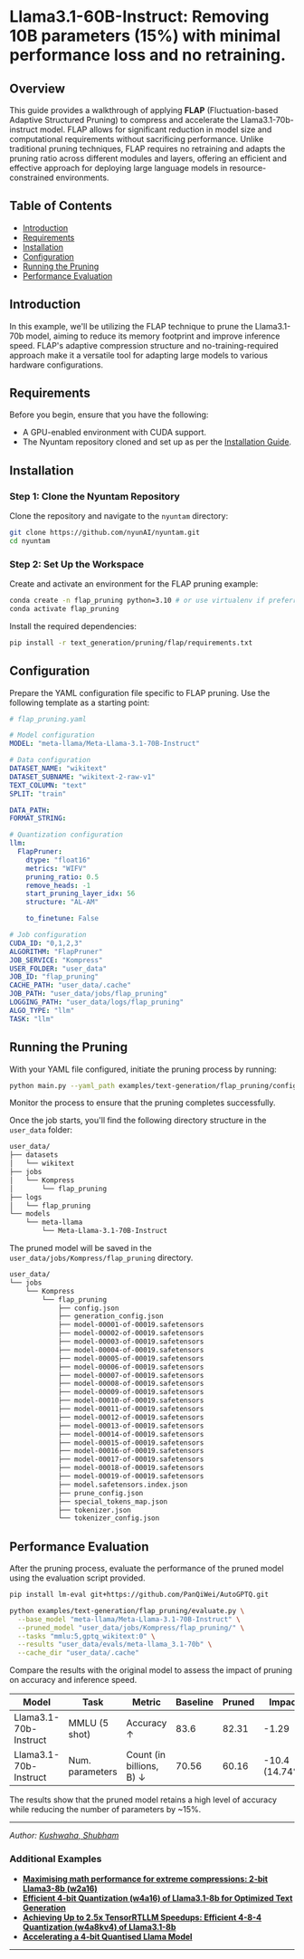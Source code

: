 # Llama3.1-60B-Instruct: Removing 10B parameters (15%) with minimal performance loss and no retraining.

## Overview

This guide provides a walkthrough of applying **FLAP** (Fluctuation-based Adaptive Structured Pruning) to compress and accelerate the Llama3.1-70b-instruct model. FLAP allows for significant reduction in model size and computational requirements without sacrificing performance. Unlike traditional pruning techniques, FLAP requires no retraining and adapts the pruning ratio across different modules and layers, offering an efficient and effective approach for deploying large language models in resource-constrained environments.

## Table of Contents

- [Introduction](#introduction)
- [Requirements](#requirements)
- [Installation](#installation)
- [Configuration](#configuration)
- [Running the Pruning](#running-the-pruning)
- [Performance Evaluation](#performance-evaluation)

## Introduction

In this example, we'll be utilizing the FLAP technique to prune the Llama3.1-70b model, aiming to reduce its memory footprint and improve inference speed. FLAP's adaptive compression structure and no-training-required approach make it a versatile tool for adapting large models to various hardware configurations.

## Requirements

Before you begin, ensure that you have the following:

- A GPU-enabled environment with CUDA support.
- The Nyuntam repository cloned and set up as per the [Installation Guide](#installation).

## Installation

### Step 1: Clone the Nyuntam Repository

Clone the repository and navigate to the `nyuntam` directory:

```bash
git clone https://github.com/nyunAI/nyuntam.git
cd nyuntam
```

### Step 2: Set Up the Workspace

Create and activate an environment for the FLAP pruning example:

```bash
conda create -n flap_pruning python=3.10 # or use virtualenv if preferred
conda activate flap_pruning
```

Install the required dependencies:

```bash
pip install -r text_generation/pruning/flap/requirements.txt
```

## Configuration

Prepare the YAML configuration file specific to FLAP pruning. Use the following template as a starting point:

```yaml
# flap_pruning.yaml

# Model configuration
MODEL: "meta-llama/Meta-Llama-3.1-70B-Instruct"

# Data configuration
DATASET_NAME: "wikitext"
DATASET_SUBNAME: "wikitext-2-raw-v1"
TEXT_COLUMN: "text"                     
SPLIT: "train"

DATA_PATH:
FORMAT_STRING:

# Quantization configuration
llm:
  FlapPruner:
    dtype: "float16"
    metrics: "WIFV"
    pruning_ratio: 0.5
    remove_heads: -1
    start_pruning_layer_idx: 56
    structure: "AL-AM"

    to_finetune: False

# Job configuration
CUDA_ID: "0,1,2,3"
ALGORITHM: "FlapPruner"
JOB_SERVICE: "Kompress"
USER_FOLDER: "user_data"
JOB_ID: "flap_pruning"
CACHE_PATH: "user_data/.cache"
JOB_PATH: "user_data/jobs/flap_pruning"
LOGGING_PATH: "user_data/logs/flap_pruning"
ALGO_TYPE: "llm"
TASK: "llm"
```

## Running the Pruning

With your YAML file configured, initiate the pruning process by running:

```bash
python main.py --yaml_path examples/text-generation/flap_pruning/config.yaml
```

Monitor the process to ensure that the pruning completes successfully.

Once the job starts, you'll find the following directory structure in the `user_data` folder:

```bash
user_data/
├── datasets
│   └── wikitext
├── jobs
│   └── Kompress
│       └── flap_pruning
├── logs
│   └── flap_pruning
└── models
    └── meta-llama
        └── Meta-Llama-3.1-70B-Instruct
```

The pruned model will be saved in the `user_data/jobs/Kompress/flap_pruning` directory.

```bash
user_data/
└── jobs
    └── Kompress
        └── flap_pruning
            ├── config.json
            ├── generation_config.json
            ├── model-00001-of-00019.safetensors
            ├── model-00002-of-00019.safetensors
            ├── model-00003-of-00019.safetensors
            ├── model-00004-of-00019.safetensors
            ├── model-00005-of-00019.safetensors
            ├── model-00006-of-00019.safetensors
            ├── model-00007-of-00019.safetensors
            ├── model-00008-of-00019.safetensors
            ├── model-00009-of-00019.safetensors
            ├── model-00010-of-00019.safetensors
            ├── model-00011-of-00019.safetensors
            ├── model-00012-of-00019.safetensors
            ├── model-00013-of-00019.safetensors
            ├── model-00014-of-00019.safetensors
            ├── model-00015-of-00019.safetensors
            ├── model-00016-of-00019.safetensors
            ├── model-00017-of-00019.safetensors
            ├── model-00018-of-00019.safetensors
            ├── model-00019-of-00019.safetensors
            ├── model.safetensors.index.json
            ├── prune_config.json
            ├── special_tokens_map.json
            ├── tokenizer.json
            └── tokenizer_config.json
```

## Performance Evaluation

After the pruning process, evaluate the performance of the pruned model using the evaluation script provided.

```bash
pip install lm-eval git+https://github.com/PanQiWei/AutoGPTQ.git

python examples/text-generation/flap_pruning/evaluate.py \
  --base_model "meta-llama/Meta-Llama-3.1-70B-Instruct" \
  --pruned_model "user_data/jobs/Kompress/flap_pruning/" \
  --tasks "mmlu:5,gptq_wikitext:0" \
  --results "user_data/evals/meta-llama_3.1-70b" \
  --cache_dir "user_data/.cache"

```

Compare the results with the original model to assess the impact of pruning on accuracy and inference speed.

| Model                 	| Task            	| Metric                 	| Baseline 	| Pruned 	| Impact         	|
|-----------------------	|-----------------	|------------------------	|----------	|--------	|----------------	|
| Llama3.1-70b-Instruct 	| MMLU (5 shot)   	| Accuracy ↑             	| 83.6     	| 82.31  	| -1.29          	|
| Llama3.1-70b-Instruct 	| Num. parameters 	| Count (in billions, B) ↓	| 70.56    	| 60.16  	| -10.4 (14.74%) 	|

The results show that the pruned model retains a high level of accuracy while reducing the number of parameters by ~15%.

---

*Author: [Kushwaha, Shubham](https://www.linkedin.com/in/shwoobham/)*

### Additional Examples

- **[Maximising math performance for extreme compressions: 2-bit Llama3-8b (w2a16)](../aqlm_quantization/readme.md)**
- **[Efficient 4-bit Quantization (w4a16) of Llama3.1-8b for Optimized Text Generation](../awq_quantization/readme.md)**
- **[Achieving Up to 2.5x TensorRTLLM Speedups: Efficient 4-8-4 Quantization (w4a8kv4) of Llama3.1-8b](../lmquant_quantization/readme.md)**
- **[Accelerating a 4-bit Quantised Llama Model](../tensorrtllm_engine/readme.md)**

---
